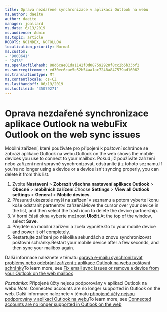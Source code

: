 ```yaml
---
title: Oprava nezdařené synchronizace v aplikaci Outlook na webu
ms.author: daeite
author: daeite
manager: joallard
ms.date: 6/13/2019
ms.audience: Admin
ms.topic: article
ROBOTS: NOINDEX, NOFOLLOW
localization_priority: Normal
ms.custom:
- "9000641"
- "2478"
ms.openlocfilehash: 88d6cae01da1142f0d087592920f8cc2b5b33bf2
ms.sourcegitcommit: ed30ec6cae5e52b54aa1ac7248a847579ad16062
ms.translationtype: MT
ms.contentlocale: cs-CZ
ms.lasthandoff: 06/19/2019
ms.locfileid: "35079271"
---
```

# <a name="fix-outlook-on-the-web-sync-issues"></a><span data-ttu-id="72cd0-102">Oprava nezdařené synchronizace aplikace Outlook na webu</span><span class="sxs-lookup"><span data-stu-id="72cd0-102">Fix Outlook on the web sync issues</span></span>

<span data-ttu-id="72cd0-103">Mobilní zařízení, které používáte pro připojení k poštovní schránce se zobrazí aplikace Outlook na webu.</span><span class="sxs-lookup"><span data-stu-id="72cd0-103">Outlook on the web shows the mobile devices you use to connect to your mailbox.</span></span> <span data-ttu-id="72cd0-104">Pokud již používáte zařízení nebo zařízení není správně synchronizovat, odstraníte ji z tohoto seznamu.</span><span class="sxs-lookup"><span data-stu-id="72cd0-104">If you're no longer using a device or a device isn't syncing properly, you can delete it from this list.</span></span>

1. <span data-ttu-id="72cd0-105">Zvolte **Nastavení** > **Zobrazit všechna nastavení aplikace Outlook** > **Obecné** > **mobilních zařízení**.</span><span class="sxs-lookup"><span data-stu-id="72cd0-105">Choose **Settings** > **View all Outlook settings** > **General** > **Mobile devices**.</span></span>
1. <span data-ttu-id="72cd0-106">Přesunutí ukazatele myši na zařízení v seznamu a potom vyberte ikonu koše odstranit partnerství zařízení.</span><span class="sxs-lookup"><span data-stu-id="72cd0-106">Move the cursor over your device in the list, and then select the trash icon to delete the device partnership.</span></span>
1. <span data-ttu-id="72cd0-107">V horní části okna vyberte možnost **Uložit**.</span><span class="sxs-lookup"><span data-stu-id="72cd0-107">At the top of the window, select **Save**.</span></span>
1. <span data-ttu-id="72cd0-108">Přejděte na mobilní zařízení a zcela vypněte.</span><span class="sxs-lookup"><span data-stu-id="72cd0-108">Go to your mobile device and power it off completely.</span></span>
1. <span data-ttu-id="72cd0-109">Restartujte zařízení po několika sekundách a znovu synchronizovat poštovní schránky.</span><span class="sxs-lookup"><span data-stu-id="72cd0-109">Restart your mobile device after a few seconds, and then sync your mailbox again.</span></span>

<span data-ttu-id="72cd0-110">Další informace naleznete v tématu [oprava e-mailu synchronizovat problémy nebo odebrání zařízení z aplikace Outlook na webu poštovní schránky](https://support.office.com/article/775ed31c-05bd-4ee4-b1b3-33fad7b5b992)</span><span class="sxs-lookup"><span data-stu-id="72cd0-110">To learn more, see [Fix email sync issues or remove a device from your Outlook on the web mailbox](https://support.office.com/article/775ed31c-05bd-4ee4-b1b3-33fad7b5b992)</span></span>

<span data-ttu-id="72cd0-111">*Poznámka:* Připojené účty nejsou podporovány v aplikaci Outlook na webu.</span><span class="sxs-lookup"><span data-stu-id="72cd0-111">*Note:* Connected accounts are no longer supported in Outlook on the web.</span></span> <span data-ttu-id="72cd0-112">Další informace naleznete v tématu [připojené účty nejsou podporovány v aplikaci Outlook na webu](https://support.office.com/article/5cc526bf-e928-4a99-8b9f-5e089df7d887)</span><span class="sxs-lookup"><span data-stu-id="72cd0-112">To learn more, see [Connected accounts are no longer supported in Outlook on the web](https://support.office.com/article/5cc526bf-e928-4a99-8b9f-5e089df7d887)</span></span>